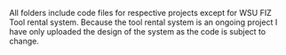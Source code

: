 All folders include code files for respective projects except for WSU FIZ Tool rental system.
Because the tool rental system is an ongoing project I have only uploaded the design of the system as the code is subject to change.


